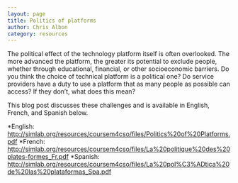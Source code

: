 ```yaml
---
layout: page
title: Politics of platforms
author: Chris Albon
category: resources
---
```

The political effect of the technology platform itself is often overlooked. The more advanced the platform, the greater its potential to exclude people, whether through educational, financial, or other socioeconomic barriers. Do you think the choice of technical platform is a political one? Do service providers have a duty to use a platform that as many people as possible can access? If they don’t, what does this mean?

This blog post discusses these challenges and is available in English, French, and Spanish below.

  *English:
<http://simlab.org/resources/coursem4cso/files/Politics%20of%20Platforms.pdf>
  *French:
<http://simlab.org/resources/coursem4cso/files/La%20politique%20des%20plates-formes_Fr.pdf>
  *Spanish:
<http://simlab.org/resources/coursem4cso/files/La%20pol%C3%ADtica%20de%20las%20plataformas_Spa.pdf>
